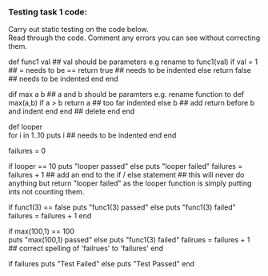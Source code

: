 ### Testing task 1 code:

  Carry out static testing on the code below.  
  Read through the code.  Comment any errors you can see without correcting them.

 
def func1 val     ## val should be parameters e.g rename to func1(val)
  if val = 1      ## = needs to be ==
  return true     ## needs to be indented
  else
  return false    ## needs to be indented
  end
end
  
dif max a b       ## a and b should be paramters e.g. rename function to def max(a,b)
  if a > b
      return a    ## too far indented
  else
  b               ## add return before b and indent
  end 
end               ## delete end
end 
  
def looper        
  for i in 1..10
  puts i          ## needs to be indented
  end
end
 
failures = 0 
 
if looper == 10 
  puts "looper passed"
else
  puts "looper failed"
  failures = failures + 1
                    ## add an end to the if / else statement
                    ## this will never do anything but return "looper failed" as the looper function is simply putting ints not counting them.
 
  
if func1(3) == false
  puts "func1(3) passed"
else
  puts "func1(3) failed"
  failures = failures + 1
end 
 
                          
if max(100,1) == 100      
  puts "max(100,1) passed"
else
  puts "func1(3) failed"
  failrues = failures + 1 ## correct spelling of 'failrues' to 'failures'
end                       

  
if failures 
  puts "Test Failed"
else
  puts "Test Passed"
end


